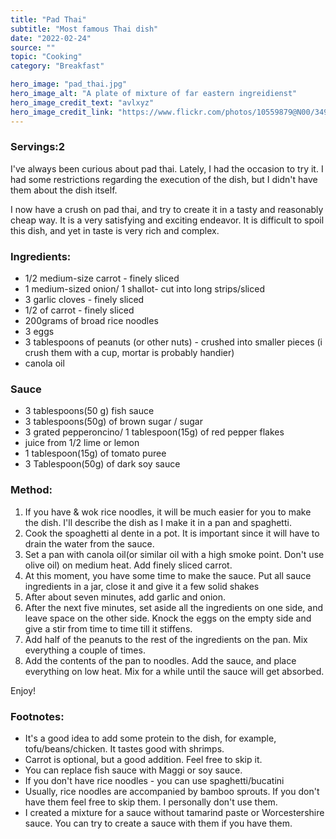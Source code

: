 ```yaml
---
title: "Pad Thai"
subtitle: "Most famous Thai dish" 
date: "2022-02-24"
source: ""
topic: "Cooking"
category: "Breakfast"

hero_image: "pad_thai.jpg"
hero_image_alt: "A plate of mixture of far eastern ingreidienst"
hero_image_credit_text: "avlxyz"
hero_image_credit_link: "https://www.flickr.com/photos/10559879@N00/3496634064/"
---
```

### Servings:2

I've always been curious about pad thai. Lately, I had the occasion 
to try it. I had some restrictions regarding the execution of the dish, but 
I didn't have them about the dish itself.

I now have a crush on pad thai, and try to create it in a tasty and reasonably cheap way. It is a very satisfying and exciting endeavor. It is difficult to spoil this dish, and yet in taste is very rich and complex.


### Ingredients:

- 1/2 medium-size carrot - finely sliced 
- 1 medium-sized onion/ 1 shallot- cut into long strips/sliced
- 3 garlic cloves -  finely sliced 
- 1/2 of carrot - finely sliced 
- 200grams of broad rice noodles 
- 3 eggs
- 3 tablespoons of peanuts (or other nuts) - crushed into smaller pieces (i crush them with a cup, mortar is probably handier)
- canola oil

### Sauce
- 3 tablespoons(50 g) fish sauce
- 3 tablespoons(50g) of brown sugar / sugar
- 3 grated pepperoncino/ 1 tablespoon(15g) of red pepper flakes
- juice from 1/2 lime or lemon
- 1 tablespoon(15g) of tomato puree
- 3 Tablespoon(50g) of dark soy sauce

### Method:

1. If you have & wok rice noodles, it will be much easier for you to make the dish. I'll describe the dish as I make it in a pan and spaghetti.
2. Cook the spoaghetti al dente in a pot. It is important since it will have to drain the water from the sauce.
3. Set a pan with canola oil(or similar oil with a high smoke point. Don't use olive oil) on medium heat. Add finely sliced carrot.
4. At this moment, you have some time to make the sauce. Put all sauce ingredients in a jar, close it and give it a few solid shakes
5. After about seven minutes, add garlic and onion.
6. After the next five minutes, set aside all the ingredients on one side, and leave space on the other side. Knock the eggs on the empty side and give a stir from time to time till it stiffens. 
7. Add half of the peanuts to the rest of the ingredients on the pan. Mix everything a couple of times. 
8. Add the contents of the pan to noodles. Add the sauce, and place everything on low heat. Mix for a while until the sauce will get absorbed.

Enjoy!
 


### Footnotes:

- It's a good idea to add some protein to the dish, for example, tofu/beans/chicken. It tastes good with shrimps.
- Carrot is optional, but a good addition. Feel free to skip it.
- You can replace fish sauce with Maggi or soy sauce.
- If you don't have rice noodles - you can use spaghetti/bucatini
- Usually, rice noodles are accompanied by bamboo sprouts. If you don't have them feel free to skip them. I personally don't use them.
- I created a mixture for a sauce without tamarind paste or Worcestershire sauce. You can try to create a sauce with them if you have them.